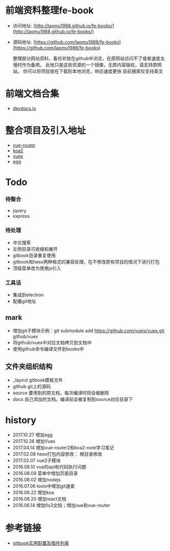 **前端资料整理fe-book**
======
* 访问地址: [http://laomu1988.github.io/fe-books/](http://laomu1988.github.io/fe-books/)
* 源码地址: [https://github.com/laomu1988/fe-books](https://github.com/laomu1988/fe-books)

    整理部分网站资料，备份并放在github中浏览，在原网站访问不了或者速度太慢时作为备用。 此地只是这些资源的一个镜像，无原内容版权，请支持原网站。
    你可以将项目放在下载到本地浏览，响应速度更快
    目前搜索仅支持英文

# 前端文档合集
* [devdocs.io](http://devdocs.io)

# 整合项目及引入地址

* [vue-router](https://github.com/vuejs/vue-router/)
* [koa2](https://github.com/chenshenhai/koa2-note.git)
* [vuex](https://github.com/vuejs/vuex.git)
* [egg](https://github.com/eggjs/egg.git)

# Todo
### 待整合
* jquery
* express

### 待处理
* 中文搜索
* 左侧目录可收缩和展开
* gitbook目录重复使用
* gitbook和hexo两种格式的兼容处理，在不修改原有项目的情况下进行打包
* 顶级菜单改为使用js引入

### 工具话
* 集成到electron
* 配置git地址

## mark
* 增加git子模块示例：git submodule add https://github.com/vuejs/vuex.git github/vuex
* 将github/vuex中对应文档拷贝到文档中
* 使用github命令编译文件到books中

## 文件夹组织结构
- _layout gitbook模板文件
- github git上的源码
- source 要用到的原文档，每次编译时将会被删除
- docs 自己添加的文档，编译前会被复制到source对应目录下

# history
* 2017.10.27 增加egg
* 2017.10.26 增加Vuex
* 2017.04.14 增加vue-router2和koa2-note学习笔记
* 2017.02.08 hexo打包内容修改： 根目录修改
* 2017.02.07 vue2子模块
* 2016.08.10 vue的api和代码执行问题
* 2016.08.09 菜单中增加页面目录
* 2016.08.02 增加nodejs
* 2016.07.06 tools中增加git速查
* 2016.06.22 增加koa
* 2016.06.20 增加react文档
* 2016.06.14 增加fis3文档；增加vue和vue-router


# 参考链接
* [gitbook实用配置及插件列表](http://blog.csdn.net/zhangjk1993/article/details/50380403)
